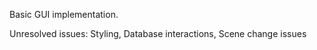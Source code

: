 Basic GUI implementation.

Unresolved issues:
  Styling,
  Database interactions,
  Scene change issues
